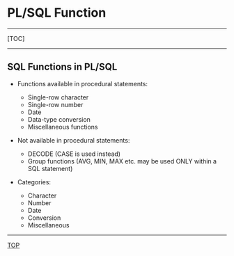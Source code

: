 # PL/SQL Function

---

[TOC]

---

## SQL Functions in PL/SQL

- Functions available in procedural statements:
  - Single-row character
  - Single-row number
  - Date
  - Data-type conversion
  - Miscellaneous functions
- Not available in procedural statements:

  - DECODE (CASE is used instead)
  - Group functions (AVG, MIN, MAX etc. may be used ONLY within a SQL statement)

- Categories:
  - Character
  - Number
  - Date
  - Conversion
  - Miscellaneous

---

[TOP](#function)
